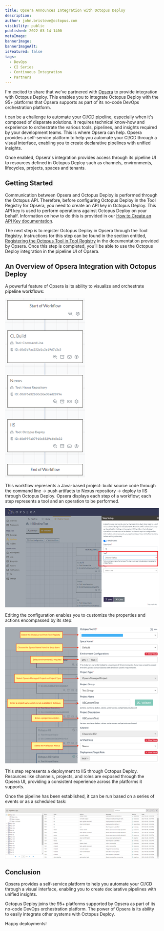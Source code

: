 ```yaml
---
title: Opsera Announces Integration with Octopus Deploy
description:
author: john.bristowe@octopus.com
visibility: public
published: 2022-03-14-1400
metaImage:
bannerImage:
bannerImageAlt:
isFeatured: false
tags:
  - DevOps
  - CI Series
  - Continuous Integration
  - Partners
---
```


I'm excited to share that we've partnered with [Opsera](https://www.opsera.io/) to provide integration with Octopus Deploy. This enables you to integrate Octopus Deploy with the 95+ platforms that Opsera supports as part of its no-code DevOps orchestration platform.

t can be a challenge to automate your CI/CD pipeline, especially when it's composed of disparate solutions. It requires technical know-how and experience to orchestrate the various tools, pipelines, and insights required by your development teams. This is where Opsera can help. Opsera provides a self-service platform to help you automate your CI/CD through a visual interface, enabling you to create declarative pipelines with unified insights.

Once enabled, Opsera's integration provides access through its pipeline UI to resources defined in Octopus Deploy such as channels, environments, lifecycles, projects, spaces and tenants.

## Getting Started

Communication between Opsera and Octopus Deploy is performed through the Octopus API. Therefore, before configuring Octopus Deploy in the Tool Registry for Opsera, you need to create an API key in Octopus Deploy. This API key is used to perform operations against Octopus Deploy on your behalf. Information on how to do this is provided in our [How to Create an API Key documentation](https://octopus.com/docs/octopus-rest-api/how-to-create-an-api-key).

The next step is to register Octopus Deploy in Opsera through the Tool Registry. Instructions for this step can be found in the section entitled, [Registering the Octopus Tool in Tool Registry](https://opsera.atlassian.net/wiki/spaces/OE/pages/1367474335/Octopus+Deployment#Registering-the-Octopus-tool-in-Tool-Registry) in the documentation provided by Opsera. Once this step is completed, you’ll be able to use the Octopus Deploy integration in the pipeline UI of Opsera.

## An Overview of Opsera Integration with Octopus Deploy

A powerful feature of Opsera is its ability to visualize and orchestrate pipeline workflows:

![Workflow Visualization](workflow.png)

This workflow represents a Java-based project: build source code through the command line → push artifacts to Nexus repository → deploy to IIS through Octopus Deploy. Opsera displays each step of a workflow; each step represents a tool and an operation to be performed.

![](step-setup.png)

Editing the configuration enables you to customize the properties and actions encompassed by its step:

![](octopus-integration-settings.png)

This step represents a deployment to IIS through Octopus Deploy. Resources like channels, projects, and roles are exposed through the Opsera UI, providing a consistent experience across the platforms it supports.

Once the pipeline has been established, it can be run based on a series of events or as a scheduled task:

![](pipeline-logs.png)

## Conclusion

Opsera provides a self-service platform to help you automate your CI/CD through a visual interface, enabling you to create declarative pipelines with unified insights.

Octopus Deploy joins the 95+ platforms supported by Opsera as part of its no-code DevOps orchestration platform. The power of Opsera is its ability to easily integrate other systems with Octopus Deploy.

Happy deployments!
